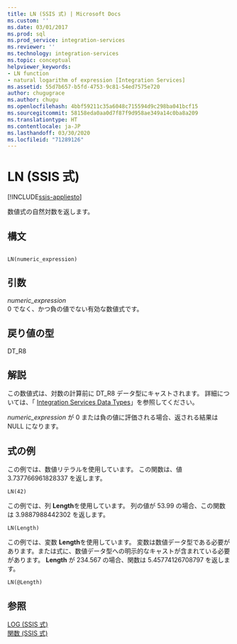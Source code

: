 ```yaml
---
title: LN (SSIS 式) | Microsoft Docs
ms.custom: ''
ms.date: 03/01/2017
ms.prod: sql
ms.prod_service: integration-services
ms.reviewer: ''
ms.technology: integration-services
ms.topic: conceptual
helpviewer_keywords:
- LN function
- natural logarithm of expression [Integration Services]
ms.assetid: 55d7b657-b5fd-4753-9c81-54ed7575e720
author: chugugrace
ms.author: chugu
ms.openlocfilehash: 4bbf59211c35a6048c715594d9c298ba041bcf15
ms.sourcegitcommit: 58158eda0aa0d7f87f9d958ae349a14c0ba8a209
ms.translationtype: HT
ms.contentlocale: ja-JP
ms.lasthandoff: 03/30/2020
ms.locfileid: "71289126"
---
```

# <a name="ln-ssis-expression"></a>LN (SSIS 式)

[!INCLUDE[ssis-appliesto](../../includes/ssis-appliesto-ssvrpluslinux-asdb-asdw-xxx.md)]


  数値式の自然対数を返します。  
  
## <a name="syntax"></a>構文  
  
```  
  
LN(numeric_expression)  
```  
  
## <a name="arguments"></a>引数  
 *numeric_expression*  
 0 でなく、かつ負の値でない有効な数値式です。  
  
## <a name="result-types"></a>戻り値の型  
 DT_R8  
  
## <a name="remarks"></a>解説  
 この数値式は、対数の計算前に DT_R8 データ型にキャストされます。 詳細については、「 [Integration Services Data Types](../../integration-services/data-flow/integration-services-data-types.md)」を参照してください。  
  
 *numeric_expression* が 0 または負の値に評価される場合、返される結果は NULL になります。  
  
## <a name="expression-examples"></a>式の例  
 この例では、数値リテラルを使用しています。 この関数は、値 3.737766961828337 を返します。  
  
```  
LN(42)  
```  
  
 この例では、列 **Length**を使用しています。 列の値が 53.99 の場合、この関数は 3.9887988442302 を返します。  
  
```  
LN(Length)   
```  
  
 この例では、変数 **Length**を使用しています。 変数は数値データ型である必要があります。または式に、数値データ型への明示的なキャストが含まれている必要があります。 **Length** が 234.567 の場合、関数は 5.45774126708797 を返します。  
  
```  
LN(@Length)   
```  
  
## <a name="see-also"></a>参照  
 [LOG (SSIS 式)](../../integration-services/expressions/log-ssis-expression.md)   
 [関数 (SSIS 式)](../../integration-services/expressions/functions-ssis-expression.md)  
  
  
